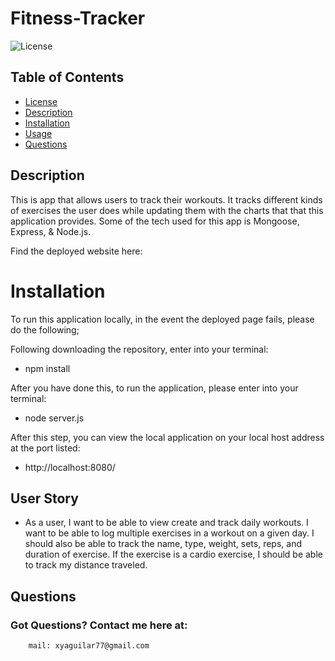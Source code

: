 # Fitness-Tracker

![License](https://img.shields.io/badge/License-APACHE%202.0-green.svg)

 ## Table of Contents
  * [License](#license)
  * [Description](#description)
  * [Installation](#installation)
  * [Usage](#usage)
  * [Questions](#questions)
  

## Description 

This is app that allows users to track their workouts. It tracks different kinds of exercises the user does while updating them with the charts that that this application provides. Some of the tech used for this app is Mongoose, Express, & Node.js.

Find the deployed website here: 

# Installation

To run this application locally, in the event the deployed page fails, please do the following;

Following downloading the repository, enter into your terminal:
- npm install

After you have done this, to run the application, please enter into your terminal: 
- node server.js

After this step, you can view the local application on your local host address at the port listed:
- http://localhost:8080/


## User Story

* As a user, I want to be able to view create and track daily workouts. I want to be able to log multiple exercises in a workout on a given day. I should also be able to track the name, type, weight, sets, reps, and duration of exercise. If the exercise is a cardio exercise, I should be able to track my distance traveled.


 ## Questions 

### Got Questions? Contact me here at: 
        
        mail: xyaguilar77@gmail.com